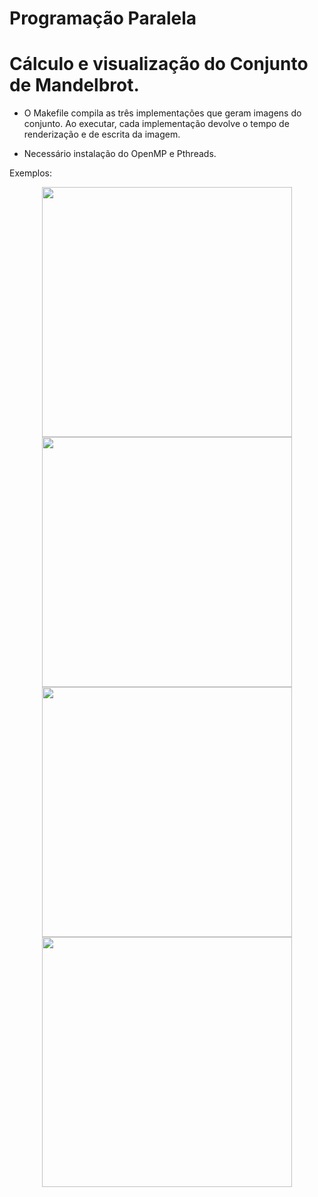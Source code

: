 # Programação Paralela
# Cálculo e visualização do Conjunto de Mandelbrot.

- O Makefile compila as três implementações que geram imagens do conjunto. Ao executar, cada implementação devolve o tempo de renderização e de escrita da imagem.

* Necessário instalação do OpenMP e Pthreads.

Exemplos:

<p align="center">
<img src="img/1.jpg" width="400" height="400" />
  <img src="img/2.jpg" width="400" height="400" />
  <br>
  <img src="img/3.jpg" width="400" height="400" />
  <img src="img/4.jpg" width="400" height="400" />
</p>
